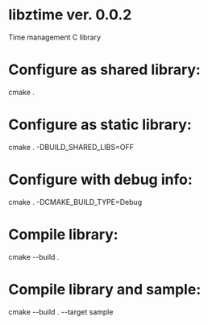 # libztime ver. 0.0.2
Time management C library

# Configure as shared library:
cmake .

# Configure as static library:
cmake . -DBUILD_SHARED_LIBS=OFF

# Configure with debug info:
cmake . -DCMAKE_BUILD_TYPE=Debug

# Compile library:
cmake --build .

# Compile library and sample:
cmake --build . --target sample
